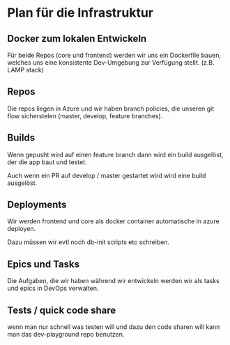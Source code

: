 # Plan für die Infrastruktur

## Docker zum lokalen Entwickeln

Für beide Repos (core und frontend) werden wir uns ein Dockerfile bauen, welches uns eine konsistente Dev-Umgebung zur Verfügung stellt. (z.B. LAMP stack)

## Repos

Die repos liegen in Azure und wir haben branch policies, die unseren git flow sicherstelen (master, develop, feature branches).

## Builds

Wenn gepusht wird auf einen feature branch dann wird ein build ausgelöst, der die app baut und testet.

Auch wenn ein PR auf develop / master gestartet wird wird eine build ausgelöst.

## Deployments

Wir werden frontend und core als docker container automatische in azure deployen.

Dazu müssen wir evtl noch db-init scripts etc schreiben.

## Epics und Tasks

Die Aufgaben, die wir haben während wir entwickeln werden wir als tasks und epics in DevOps verwalten.

## Tests / quick code share

wenn man nur schnell was testen will und dazu den code sharen will kann man das dev-playground repo benutzen.